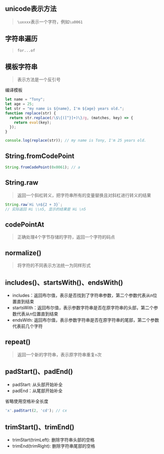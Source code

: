 ## unicode表示方法

> `\uxxxx`表示一个字符，例如`\u0061`

## 字符串遍历

> `for...of`

## 模板字符串

> 表示方法是一个反引号

编译模板

```js
let name = "Tony";
let age = 25;
let str = "my name is ${name}, I'm ${age} years old.";
function replace(str) {
  return str.replace(/\$\{([^}]+)\}/g, (matches, key) => {
    return eval(key);
  });
}

console.log(replace(str)); // my name is Tony, I'm 25 years old.
```

## String.fromCodePoint

```js
String.fromCodePoint(0x0061); // a
```

## String.raw

> 返回一个斜杠转义，把字符串所有的变量替换且对斜杠进行转义的结果

```js
String.raw`Hi \n${2 + 3}`;
// 实际返回 Hi \\n5, 显示的结果是 Hi \n5
```

## codePointAt

> 正确处理4个字节存储的字符，返回一个字符的码点

## normalize()

> 将字符的不同表示方法统一为同样形式

## includes()、startsWith()、endsWith()

- includes：返回布尔值，表示是否找到了字符串参数，第二个参数代表从n位置直到结束
- startsWith：返回布尔值，表示参数字符串是否在原字符串的头部，第二个参数代表从n位置直到结束
- endsWith: 返回布尔值，表示参数字符串是否在原字符串的尾部，第二个参数代表前几个字符

## repeat()

> 返回一个新的字符串，表示原字符串重复`n`次

## padStart()、padEnd()

- padStart: 从头部开始补全
- padEnd：从尾部开始补全

省略使用空格补全长度

```js
'x'.padStart(2, 'cd'); // cx
```

## trimStart()、trimEnd()

- trimStart(trimLeft): 删除字符串头部的空格
- trimEnd(trimRight): 删除字符串尾部的空格


